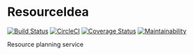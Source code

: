# ResourceIdea
[![Build Status](https://travis-ci.org/joeseggie/resourceidea.svg?branch=master)](https://travis-ci.org/joeseggie/resourceidea) [![CircleCI](https://circleci.com/gh/joeseggie/resourceidea.svg?style=svg)](https://circleci.com/gh/joeseggie/resourceidea) [![Coverage Status](https://coveralls.io/repos/github/joeseggie/resourceidea/badge.svg)](https://coveralls.io/github/joeseggie/resourceidea) [![Maintainability](https://api.codeclimate.com/v1/badges/68c80481cab44e611e10/maintainability)](https://codeclimate.com/github/joeseggie/resourceidea/maintainability)

Resource planning service
